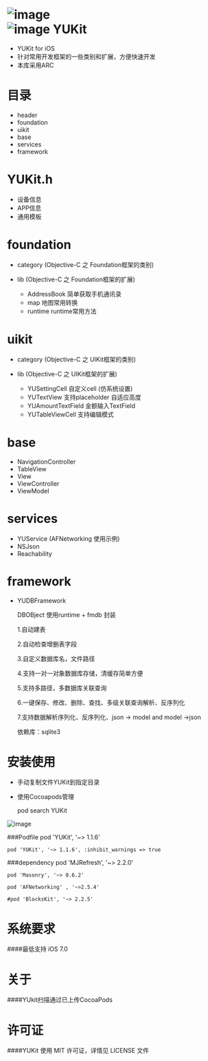 ![image](https://github.com/c6357/YUKit/blob/master/sample.gif)
</br>
![image](https://github.com/c6357/YUKit/blob/master/sample2.gif)
YUKit
=================
* YUKit for iOS
* 针对常用开发框架的一些类别和扩展，方便快速开发
* 本库采用ARC

目录
=================
* header
* foundation
* uikit
* base
* services
* framework

YUKit.h
=================
* 设备信息
* APP信息
* 通用模板

foundation
=================
* category (Objective-C 之 Foundation框架的类别)

* lib (Objective-C 之 Foundation框架的扩展)
   * AddressBook       简单获取手机通讯录
   * map                 地图常用转换
   * runtime             runtime常用方法

uikit
=================
* category (Objective-C 之 UIKit框架的类别)

* lib (Objective-C 之 UIKit框架的扩展)
   * YUSettingCell            自定义cell (仿系统设置)
   * YUTextView               支持placeholder 自适应高度
   * YUAmountTextField        金额输入TextField
   * YUTableViewCell          支持编辑模式



base
=================
* NavigationController
* TableView
* View
* ViewController
* ViewModel


services
=================
*  YUService (AFNetworking 使用示例)
*  NSJson
*  Reachability


framework
=================
* YUDBFramework

   DBOBject 使用runtime + fmdb 封装
 
    1.自动建表
 
    2.自动检查增删表字段
 
    3.自定义数据库名，文件路径
 
    4.支持一对一对象数据库存储，清缓存简单方便
 
    5.支持多路径，多数据库关联查询
 
    6.一键保存、修改、删除、查找、多级关联查询解析、反序列化
 
    7.支持数据解析序列化、反序列化、json -> model  and  model ->json
    
    依赖库：sqlite3

 

 
 
安装使用
=================

* 手动复制文件YUKit到指定目录

* 使用Cocoapods管理

    pod search YUKit  
  
![image](https://github.com/c6357/YUKit/blob/master/install.png)

###Podfile
    pod 'YUKit', '~> 1.1.6'

    pod 'YUKit', '~> 1.1.6', :inhibit_warnings => true

###dependency
    pod 'MJRefresh', '~> 2.2.0'

    pod 'Masonry', '~> 0.6.2'

    pod 'AFNetworking' , '~>2.5.4'

    #pod 'BlocksKit', '~> 2.2.5'


系统要求
=================
####最低支持 iOS 7.0
 
 
关于
=================
####YUkit扫描通过已上传CocoaPods


许可证
=================
####YUKit 使用 MIT 许可证，详情见 LICENSE 文件
 
 
